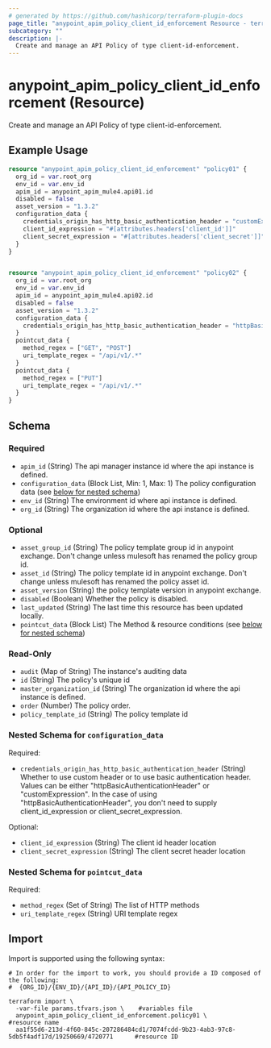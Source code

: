 ```yaml
---
# generated by https://github.com/hashicorp/terraform-plugin-docs
page_title: "anypoint_apim_policy_client_id_enforcement Resource - terraform-provider-anypoint"
subcategory: ""
description: |-
  Create and manage an API Policy of type client-id-enforcement.
---
```


# anypoint_apim_policy_client_id_enforcement (Resource)

Create and manage an API Policy of type client-id-enforcement.

## Example Usage

```terraform
resource "anypoint_apim_policy_client_id_enforcement" "policy01" {
  org_id = var.root_org
  env_id = var.env_id
  apim_id = anypoint_apim_mule4.api01.id
  disabled = false
  asset_version = "1.3.2"
  configuration_data {
    credentials_origin_has_http_basic_authentication_header = "customExpression"
    client_id_expression = "#[attributes.headers['client_id']]"
    client_secret_expression = "#[attributes.headers['client_secret']]"
  }
}


resource "anypoint_apim_policy_client_id_enforcement" "policy02" {
  org_id = var.root_org
  env_id = var.env_id
  apim_id = anypoint_apim_mule4.api02.id
  disabled = false
  asset_version = "1.3.2"
  configuration_data {
    credentials_origin_has_http_basic_authentication_header = "httpBasicAuthenticationHeader"
  }
  pointcut_data {
    method_regex = ["GET", "POST"]
    uri_template_regex = "/api/v1/.*"
  }
  pointcut_data {
    method_regex = ["PUT"]
    uri_template_regex = "/api/v1/.*"
  }
}
```

<!-- schema generated by tfplugindocs -->
## Schema

### Required

- `apim_id` (String) The api manager instance id where the api instance is defined.
- `configuration_data` (Block List, Min: 1, Max: 1) The policy configuration data (see [below for nested schema](#nestedblock--configuration_data))
- `env_id` (String) The environment id where api instance is defined.
- `org_id` (String) The organization id where the api instance is defined.

### Optional

- `asset_group_id` (String) The policy template group id in anypoint exchange. Don't change unless mulesoft has renamed the policy group id.
- `asset_id` (String) The policy template id in anypoint exchange. Don't change unless mulesoft has renamed the policy asset id.
- `asset_version` (String) the policy template version in anypoint exchange.
- `disabled` (Boolean) Whether the policy is disabled.
- `last_updated` (String) The last time this resource has been updated locally.
- `pointcut_data` (Block List) The Method & resource conditions (see [below for nested schema](#nestedblock--pointcut_data))

### Read-Only

- `audit` (Map of String) The instance's auditing data
- `id` (String) The policy's unique id
- `master_organization_id` (String) The organization id where the api instance is defined.
- `order` (Number) The policy order.
- `policy_template_id` (String) The policy template id

<a id="nestedblock--configuration_data"></a>
### Nested Schema for `configuration_data`

Required:

- `credentials_origin_has_http_basic_authentication_header` (String) Whether to use custom header or to use basic authentication header.
							Values can be either "httpBasicAuthenticationHeader" or "customExpression".
							In the case of using "httpBasicAuthenticationHeader", you don't need to supply client_id_expression or client_secret_expression.

Optional:

- `client_id_expression` (String) The client id header location
- `client_secret_expression` (String) The client secret header location


<a id="nestedblock--pointcut_data"></a>
### Nested Schema for `pointcut_data`

Required:

- `method_regex` (Set of String) The list of HTTP methods
- `uri_template_regex` (String) URI template regex

## Import

Import is supported using the following syntax:

```shell
# In order for the import to work, you should provide a ID composed of the following:
#  {ORG_ID}/{ENV_ID}/{API_ID}/{API_POLICY_ID}

terraform import \
  -var-file params.tfvars.json \    #variables file
  anypoint_apim_policy_client_id_enforcement.policy01 \                #resource name
  aa1f55d6-213d-4f60-845c-207286484cd1/7074fcdd-9b23-4ab3-97c8-5db5f4adf17d/19250669/4720771      #resource ID
```
